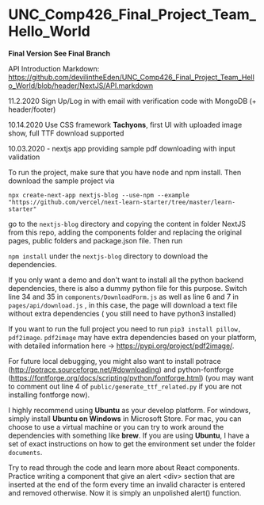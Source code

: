 # UNC_Comp426_Final_Project_Team_Hello_World

**Final Version See Final Branch**

API Introduction Markdown: https://github.com/devilintheEden/UNC_Comp426_Final_Project_Team_Hello_World/blob/header/NextJS/API.markdown

11.2.2020 Sign Up/Log in with email with verification code with MongoDB (+ header/footer)

10.14.2020 Use CSS framework **Tachyons**, first UI with uploaded image show, full TTF download supported 

10.03.2020 - nextjs app providing sample pdf downloading with input validation

To run the project, make sure that you have node and npm install. Then download the sample project via

```
npx create-next-app nextjs-blog --use-npm --example "https://github.com/vercel/next-learn-starter/tree/master/learn-starter"
```

go to the `nextjs-blog` directory and copying the content in folder NextJS from this repo, adding the components folder and replacing the original pages, public folders and package.json file. Then run 

`npm install` under the `nextjs-blog` directory to download the dependencies.

If you only want a demo and don't want to install all the python backend dependencies, there is also a dummy python file for this purpose. Switch line 34 and 35 in `components/DownloadForm.js` as well as line 6 and 7 in `pages/api/download.js` , in this case, the page will download a text file without extra dependencies ( you still need to have python3 installed)

If you want to run the full project you need to run `pip3 install pillow, pdf2image`. `pdf2image` may have extra dependencies based on your platform, with detailed information here -> https://pypi.org/project/pdf2image/.

For future local debugging, you might also want to install potrace (http://potrace.sourceforge.net/#downloading) and python-fontforge (https://fontforge.org/docs/scripting/python/fontforge.html) (you may want to comment out line 4 of `public/generate_ttf_related.py` if you are not installing fontforge now).

I highly recommend using **Ubuntu** as your develop platform. For windows, simply install **Ubuntu on Windows** in Microsoft Store. For mac, you can choose to use a virtual machine or you can try to work around the dependencies with something like **brew**. If you are using **Ubuntu**, I have a set of exact instructions on how to get the environment set under the folder `documents`.

Try to read through the code and learn more about React components.  Practice writing a component that give an alert \<div> section that are inserted at the end of the form every time an invalid character is entered and removed otherwise. Now it is simply an unpolished alert() function.

